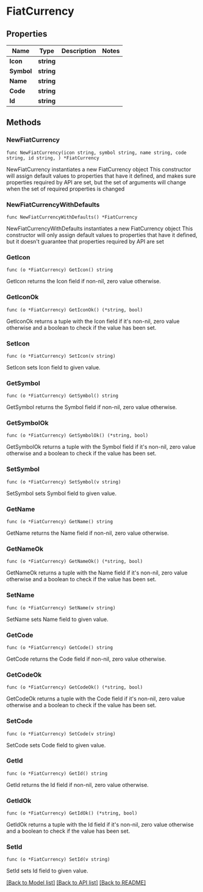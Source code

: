 # FiatCurrency

## Properties

| Name       | Type       | Description | Notes |
| ---------- | ---------- | ----------- | ----- |
| **Icon**   | **string** |             |       |
| **Symbol** | **string** |             |       |
| **Name**   | **string** |             |       |
| **Code**   | **string** |             |       |
| **Id**     | **string** |             |       |

## Methods

### NewFiatCurrency

`func NewFiatCurrency(icon string, symbol string, name string, code string, id string, ) *FiatCurrency`

NewFiatCurrency instantiates a new FiatCurrency object This constructor will assign default values to properties that have it defined, and makes sure properties required by API are set, but the set of arguments will change when the set of required properties is changed

### NewFiatCurrencyWithDefaults

`func NewFiatCurrencyWithDefaults() *FiatCurrency`

NewFiatCurrencyWithDefaults instantiates a new FiatCurrency object This constructor will only assign default values to properties that have it defined, but it doesn't guarantee that properties required by API are set

### GetIcon

`func (o *FiatCurrency) GetIcon() string`

GetIcon returns the Icon field if non-nil, zero value otherwise.

### GetIconOk

`func (o *FiatCurrency) GetIconOk() (*string, bool)`

GetIconOk returns a tuple with the Icon field if it's non-nil, zero value otherwise and a boolean to check if the value has been set.

### SetIcon

`func (o *FiatCurrency) SetIcon(v string)`

SetIcon sets Icon field to given value.

### GetSymbol

`func (o *FiatCurrency) GetSymbol() string`

GetSymbol returns the Symbol field if non-nil, zero value otherwise.

### GetSymbolOk

`func (o *FiatCurrency) GetSymbolOk() (*string, bool)`

GetSymbolOk returns a tuple with the Symbol field if it's non-nil, zero value otherwise and a boolean to check if the value has been set.

### SetSymbol

`func (o *FiatCurrency) SetSymbol(v string)`

SetSymbol sets Symbol field to given value.

### GetName

`func (o *FiatCurrency) GetName() string`

GetName returns the Name field if non-nil, zero value otherwise.

### GetNameOk

`func (o *FiatCurrency) GetNameOk() (*string, bool)`

GetNameOk returns a tuple with the Name field if it's non-nil, zero value otherwise and a boolean to check if the value has been set.

### SetName

`func (o *FiatCurrency) SetName(v string)`

SetName sets Name field to given value.

### GetCode

`func (o *FiatCurrency) GetCode() string`

GetCode returns the Code field if non-nil, zero value otherwise.

### GetCodeOk

`func (o *FiatCurrency) GetCodeOk() (*string, bool)`

GetCodeOk returns a tuple with the Code field if it's non-nil, zero value otherwise and a boolean to check if the value has been set.

### SetCode

`func (o *FiatCurrency) SetCode(v string)`

SetCode sets Code field to given value.

### GetId

`func (o *FiatCurrency) GetId() string`

GetId returns the Id field if non-nil, zero value otherwise.

### GetIdOk

`func (o *FiatCurrency) GetIdOk() (*string, bool)`

GetIdOk returns a tuple with the Id field if it's non-nil, zero value otherwise and a boolean to check if the value has been set.

### SetId

`func (o *FiatCurrency) SetId(v string)`

SetId sets Id field to given value.

[\[Back to Model list\]](./#documentation-for-models) [\[Back to API list\]](./#documentation-for-api-endpoints) [\[Back to README\]](./)
